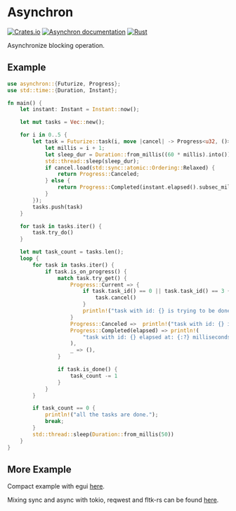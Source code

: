 # Asynchron

[![Crates.io](https://img.shields.io/crates/v/asynchron.svg)](https://crates.io/crates/asynchron)
[![Asynchron documentation](https://docs.rs/asynchron/badge.svg)](https://docs.rs/asynchron)
[![Rust](https://github.com/Ar37-rs/asynchron/actions/workflows/rust.yml/badge.svg)](https://github.com/Ar37-rs/asynchron/actions/workflows/rust.yml)

Asynchronize blocking operation.

## Example

```rust
use asynchron::{Futurize, Progress};
use std::time::{Duration, Instant};

fn main() {
    let instant: Instant = Instant::now();

    let mut tasks = Vec::new();

    for i in 0..5 {
        let task = Futurize::task(i, move |cancel| -> Progress<u32, ()> {
            let millis = i + 1;
            let sleep_dur = Duration::from_millis((60 * millis).into());
            std::thread::sleep(sleep_dur);
            if cancel.load(std::sync::atomic::Ordering::Relaxed) {
                return Progress::Canceled;
            } else {
                return Progress::Completed(instant.elapsed().subsec_millis());
            }
        });
        tasks.push(task)
    }

    for task in tasks.iter() {
        task.try_do()
    }

    let mut task_count = tasks.len();
    loop {
        for task in tasks.iter() {
            if task.is_on_progress() {
                match task.try_get() {
                    Progress::Current => {
                        if task.task_id() == 0 || task.task_id() == 3 {
                            task.cancel()
                        }
                        println!("task with id: {} is trying to be done\n", task.task_id())
                    }
                    Progress::Canceled =>  println!("task with id: {} is canceled\n", task.task_id()),
                    Progress::Completed(elapsed) => println!(
                        "task with id: {} elapsed at: {:?} milliseconds\n",task.task_id(), elapsed
                    ),
                    _ => (),
                }

                if task.is_done() {
                    task_count -= 1
                }
            }
        }

        if task_count == 0 {
            println!("all the tasks are done.");
            break;
        }
        std::thread::sleep(Duration::from_millis(50))
    }
}
```

## More Example

Compact example with egui [here](https://github.com/Ar37-rs/egui-extras-lib/tree/main/example/egui_load_image).

Mixing sync and async with tokio, reqwest and fltk-rs can be found [here](https://github.com/Ar37-rs/asynchron/tree/main/example).
